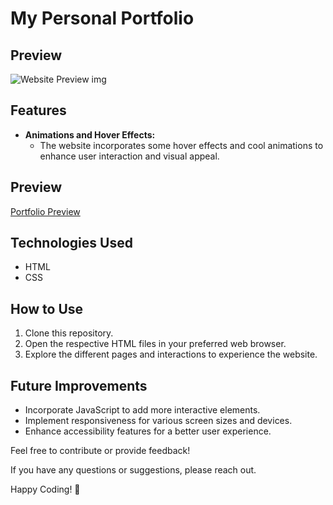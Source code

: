 # My Personal Portfolio

## Preview
![Website Preview img](images/preview.png)

## Features

- **Animations and Hover Effects:**
  - The website incorporates some hover effects and cool animations to enhance user interaction and visual appeal.

## Preview

<a href="https://codebyfaisal.github.io/portfolio.github.io/">Portfolio Preview</a>

## Technologies Used

- HTML
- CSS

## How to Use

1. Clone this repository.
2. Open the respective HTML files in your preferred web browser.
3. Explore the different pages and interactions to experience the website.

## Future Improvements

- Incorporate JavaScript to add more interactive elements.
- Implement responsiveness for various screen sizes and devices.
- Enhance accessibility features for a better user experience.

Feel free to contribute or provide feedback!

If you have any questions or suggestions, please reach out.

Happy Coding! 🚀
